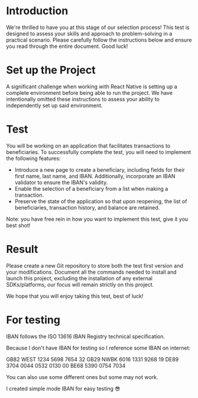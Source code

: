 # Introduction

We're thrilled to have you at this stage of our selection process! This test is designed to assess your skills and approach to problem-solving in a practical scenario. Please carefully follow the instructions below and ensure you read through the entire document. Good luck!

# Set up the Project

A significant challenge when working with React Native is setting up a complete environment before being able to run the project. We have intentionally omitted these instructions to assess your ability to independently set up said environment.

# Test

You will be working on an application that facilitates transactions to beneficiaries. To successfully complete the test, you will need to implement the following features:

- Introduce a new page to create a beneficiary, including fields for their first name, last name, and IBAN. Additionally, incorporate an IBAN validator to ensure the IBAN's validity.
- Enable the selection of a beneficiary from a list when making a transaction.
- Preserve the state of the application so that upon reopening, the list of beneficiaries, transaction history, and balance are retained.

Note: you have free rein in how you want to implement this test, give it you best shot!

# Result

Please create a new Git repository to store both the test first version and your modifications. Document all the commands needed to install and launch this project, excluding the installation of any external SDKs/platforms, our focus will remain strictly on this project.

We hope that you will enjoy taking this test, best of luck!

# For testing

IBAN follows the ISO 13616 IBAN Registry technical specification.

Because I don't have IBAN for testing so I reference some IBAN on internet:

GB82 WEST 1234 5698 7654 32
GB29 NWBK 6016 1331 9268 19
DE89 3704 0044 0532 0130 00
BE68 5390 0754 7034

You can also use some different ones but some may not work.

I created simple mode IBAN for easy testing 😎
